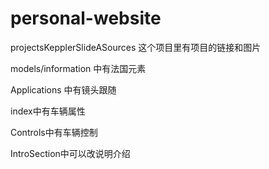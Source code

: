 # personal-website

projectsKepplerSlideASources 这个项目里有项目的链接和图片

models/information 中有法国元素

Applications 中有镜头跟随

index中有车辆属性

Controls中有车辆控制

IntroSection中可以改说明介绍
